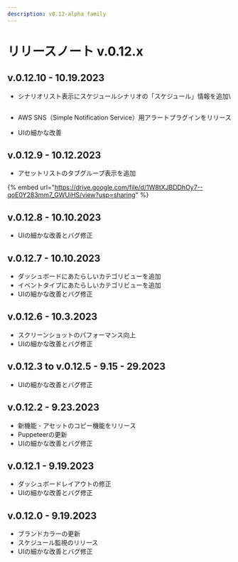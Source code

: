```yaml
---
description: v0.12-alpha family
---
```


# リリースノート v.0.12.x


## v.0.12.10 - 10.19.2023

*   シナリオリスト表示にスケジュールシナリオの「スケジュール」情報を追加\


    <figure><img src="../../../../../.gitbook/assets/Screenshot 2023-10-19 at 21.51.11.png" alt=""><figcaption></figcaption></figure>
* AWS SNS（Simple Notification Service）用アラートプラグインをリリース
* UIの細かな改善

## v.0.12.9 - 10.12.2023

* アセットリストのタブグループ表示を追加

{% embed url="https://drive.google.com/file/d/1W8tXJBDDhOy7--qoE0Y283mm7_GWUiHS/view?usp=sharing" %}

## v.0.12.8 - 10.10.2023

* UIの細かな改善とバグ修正

## v.0.12.7 - 10.10.2023

* ダッシュボードにあたらしいカテゴリビューを追加
* イベントタイプにあたらしいカテゴリビューを追加
* UIの細かな改善とバグ修正

## v.0.12.6 - 10.3.2023

* スクリーンショットのパフォーマンス向上
* UIの細かな改善とバグ修正

## v.0.12.3 to v.0.12.5 - 9.15 - 29.2023

* UIの細かな改善とバグ修正

## v.0.12.2 - 9.23.2023

* 新機能 - アセットのコピー機能をリリース
* Puppeteerの更新
* UIの細かな改善とバグ修正

## v.0.12.1 - 9.19.2023&#x20;

* ダッシュボードレイアウトの修正
* UIの細かな改善とバグ修正

## v.0.12.0 - 9.19.2023&#x20;

* ブランドカラーの更新
* スケジュール監視のリリース
* UIの細かな改善とバグ修正

